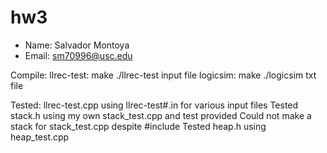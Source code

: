 # hw3

- Name: Salvador Montoya 
- Email: sm70996@usc.edu

Compile: llrec-test: make ./llrec-test input file 
logicsim: make ./logicsim txt file

Tested: llrec-test.cpp using llrec-test#.in for various input files 
Tested stack.h using my own stack_test.cpp and test provided 
Could not make a stack<string> for stack_test.cpp despite #include <string> 
Tested heap.h using heap_test.cpp 

